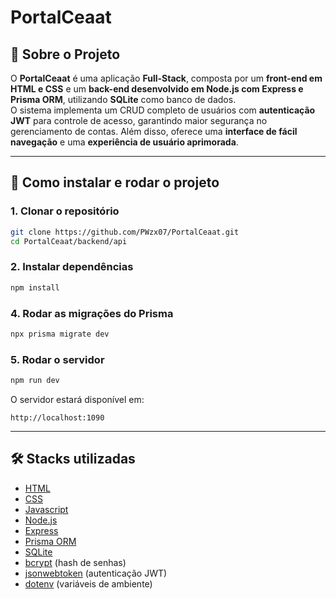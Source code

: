 # PortalCeaat

## 📌 Sobre o Projeto
O **PortalCeaat** é uma aplicação **Full-Stack**, composta por um **front-end em HTML e CSS** e um **back-end desenvolvido em Node.js com Express e Prisma ORM**, utilizando **SQLite** como banco de dados.  
O sistema implementa um CRUD completo de usuários com **autenticação JWT** para controle de acesso, garantindo maior segurança no gerenciamento de contas. Além disso, oferece uma **interface de fácil navegação** e uma **experiência de usuário aprimorada**.

---

## 🚀 Como instalar e rodar o projeto

### 1. Clonar o repositório
```bash
git clone https://github.com/PWzx07/PortalCeaat.git
cd PortalCeaat/backend/api
```

### 2. Instalar dependências
```bash
npm install
```

### 4. Rodar as migrações do Prisma
```bash
npx prisma migrate dev
```

### 5. Rodar o servidor
```bash
npm run dev
```

O servidor estará disponível em:
```
http://localhost:1090
```

---

## 🛠️ Stacks utilizadas
- [HTML]()
- [CSS]()
- [Javascript]()
- [Node.js](https://nodejs.org/)  
- [Express](https://expressjs.com/)  
- [Prisma ORM](https://www.prisma.io/)  
- [SQLite](https://www.sqlite.org/)  
- [bcrypt](https://www.npmjs.com/package/bcrypt) (hash de senhas)  
- [jsonwebtoken](https://www.npmjs.com/package/jsonwebtoken) (autenticação JWT)  
- [dotenv](https://www.npmjs.com/package/dotenv) (variáveis de ambiente)  

